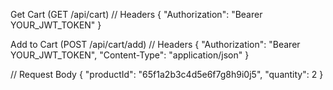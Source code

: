 Get Cart (GET /api/cart)
// Headers
{
  "Authorization": "Bearer YOUR_JWT_TOKEN"
}

Add to Cart (POST /api/cart/add)
// Headers
{
  "Authorization": "Bearer YOUR_JWT_TOKEN",
  "Content-Type": "application/json"
}

// Request Body
{
  "productId": "65f1a2b3c4d5e6f7g8h9i0j5",
  "quantity": 2
}